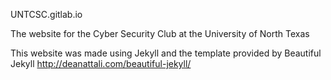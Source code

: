 UNTCSC.gitlab.io

The website for the Cyber Security Club at the University of North Texas

This website was made using Jekyll and the template provided by
Beautiful Jekyll http://deanattali.com/beautiful-jekyll/
